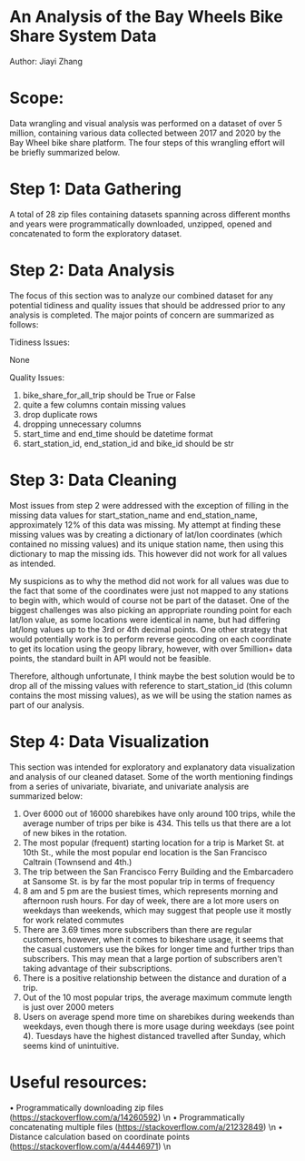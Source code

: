 # An Analysis of the Bay Wheels Bike Share System Data
Author: Jiayi Zhang

# Scope:
Data wrangling and visual analysis was performed on a dataset of over 5 million, containing various data collected between 2017 and 2020 by the Bay Wheel bike share platform. The four steps of this wrangling effort will be briefly summarized below.

# Step 1: Data Gathering

A total of 28 zip files containing datasets spanning across different months and years were programmatically downloaded, unzipped, opened and concatenated to form the exploratory dataset. 

# Step 2: Data Analysis

The focus of this section was to analyze our combined dataset for any potential tidiness and quality issues that should be addressed prior to any analysis is completed. The major points of concern are summarized as follows:

Tidiness Issues:

None

Quality Issues:

1.	bike_share_for_all_trip should be True or False
2.	quite a few columns contain missing values
3.	drop duplicate rows
4.	dropping unnecessary columns
5.	start_time and end_time should be datetime format
6.	start_station_id, end_station_id and bike_id should be str

# Step 3: Data Cleaning

Most issues from step 2 were addressed with the exception of filling in the missing data values for start_station_name and end_station_name, approximately 12% of this data was missing. My attempt at finding these missing values was by creating a dictionary of lat/lon coordinates (which contained no missing values) and its unique station name, then using this dictionary to map the missing ids. This however did not work for all values as intended.

My suspicions as to why the method did not work for all values was due to the fact that some of the coordinates were just not mapped to any stations to begin with, which would of course not be part of the dataset. One of the biggest challenges was also picking an appropriate rounding point for each lat/lon value, as some locations were identical in name, but had differing lat/long values up to the 3rd or 4th decimal points.
One other strategy that would potentially work is to perform reverse geocoding on each coordinate to get its location using the geopy library, however, with over 5million+ data points, the standard built in API would not be feasible. 

Therefore, although unfortunate, I think maybe the best solution would be to drop all of the missing values with reference to start_station_id (this column contains the most missing values), as we will be using the station names as part of our analysis.

# Step 4: Data Visualization

This section was intended for exploratory and explanatory data visualization and analysis of our cleaned dataset. Some of the worth mentioning findings from a series of univariate, bivariate, and univariate analysis are summarized below:

1.	Over 6000 out of 16000 sharebikes have only around 100 trips, while the average number of trips per bike is 434. This tells us that there are a lot of new bikes in the rotation.
2.	The most popular (frequent) starting location for a trip is Market St. at 10th St., while the most popular end location is the San Francisco Caltrain (Townsend and 4th.)
3.	The trip between the San Francisco Ferry Building and the Embarcadero at Sansome St. is by far the most popular trip in terms of frequency
4.	8 am and 5 pm are the busiest times, which represents morning and afternoon rush hours. For day of week, there are a lot more users on weekdays than weekends, which may suggest that people use it mostly for work related commutes
5.	There are 3.69 times more subscribers than there are regular customers, however, when it comes to bikeshare usage, it seems that the casual customers use the bikes for longer time and further trips than subscribers. This may mean that a large portion of subscribers aren't taking advantage of their subscriptions.
6.	There is a positive relationship between the distance and duration of a trip.
7.	Out of the 10 most popular trips, the average maximum commute length is just over 2000 meters
8.	Users on average spend more time on sharebikes during weekends than weekdays, even though there is more usage during weekdays (see point 4). Tuesdays have the highest distanced travelled after Sunday, which seems kind of unintuitive.

# Useful resources:

•	Programmatically downloading zip files (https://stackoverflow.com/a/14260592) \n
•	Programmatically concatenating multiple files (https://stackoverflow.com/a/21232849) \n
•	Distance calculation based on coordinate points (https://stackoverflow.com/a/44446971) \n
